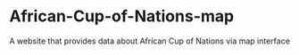 # African-Cup-of-Nations-map
A website that provides data about African Cup of Nations via map interface
